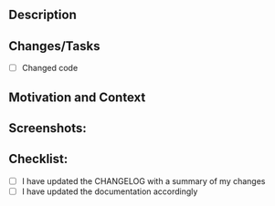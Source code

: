 <!--- Provide a general summary of your changes in the Title above -->

## Description

<!--- Describe your changes in detail -->

## Changes/Tasks

<!--- Add your changes or task as points (descriptions can be TL;DR) -->

- [ ] Changed code

## Motivation and Context

<!--- Why is this change required? What problem does it solve? -->
<!--- If it fixes an open issue, please link to the issue here. -->

## Screenshots:

<!--- If not relevant delete the sub-heading above -->

## Checklist:

<!--- Please put an `x` in all the following boxes that apply to these changes. -->

- [ ] I have updated the CHANGELOG with a summary of my changes
- [ ] I have updated the documentation accordingly
<!-- - [ ] My changes have tests around them -->
